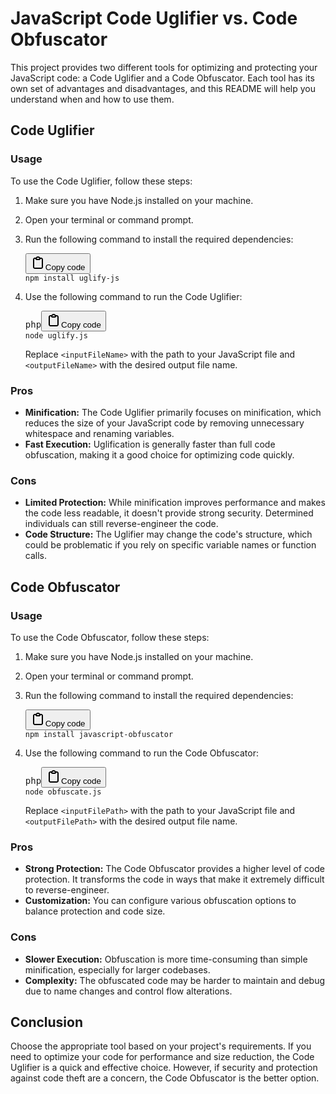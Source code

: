 
# JavaScript Code Uglifier vs. Code Obfuscator

This project provides two different tools for optimizing and protecting your JavaScript code: a Code Uglifier and a Code Obfuscator. Each tool has its own set of advantages and disadvantages, and this README will help you understand when and how to use them.

## Code Uglifier

### Usage

To use the Code Uglifier, follow these steps:

1. Make sure you have Node.js installed on your machine.
2. Open your terminal or command prompt.
3. Run the following command to install the required dependencies:

   <pre><div class="dark bg-black rounded-md"><div class="flex items-center relative text-token-text-secondary bg-token-surface-primary px-4 py-2 text-xs font-sans justify-between rounded-t-md"><span class="" data-state="closed"><button class="flex gap-1 items-center"><svg width="24" height="24" viewBox="0 0 24 24" fill="none" xmlns="http://www.w3.org/2000/svg" class="icon-sm"><path fill-rule="evenodd" clip-rule="evenodd" d="M12 4C10.8954 4 10 4.89543 10 6H14C14 4.89543 13.1046 4 12 4ZM8.53513 4C9.22675 2.8044 10.5194 2 12 2C13.4806 2 14.7733 2.8044 15.4649 4H17C18.6569 4 20 5.34315 20 7V19C20 20.6569 18.6569 22 17 22H7C5.34315 22 4 20.6569 4 19V7C4 5.34315 5.34315 4 7 4H8.53513ZM8 6H7C6.44772 6 6 6.44772 6 7V19C6 19.5523 6.44772 20 7 20H17C17.5523 20 18 19.5523 18 19V7C18 6.44772 17.5523 6 17 6H16C16 7.10457 15.1046 8 14 8H10C8.89543 8 8 7.10457 8 6Z" fill="currentColor"></path></svg>Copy code</button></span></div><div class="p-4 overflow-y-auto"><code class="!whitespace-pre hljs">npm install uglify-js
   </code></div></div></pre>
4. Use the following command to run the Code Uglifier:

   <pre><div class="dark bg-black rounded-md"><div class="flex items-center relative text-token-text-secondary bg-token-surface-primary px-4 py-2 text-xs font-sans justify-between rounded-t-md"><span>php</span><span class="" data-state="closed"><button class="flex gap-1 items-center"><svg width="24" height="24" viewBox="0 0 24 24" fill="none" xmlns="http://www.w3.org/2000/svg" class="icon-sm"><path fill-rule="evenodd" clip-rule="evenodd" d="M12 4C10.8954 4 10 4.89543 10 6H14C14 4.89543 13.1046 4 12 4ZM8.53513 4C9.22675 2.8044 10.5194 2 12 2C13.4806 2 14.7733 2.8044 15.4649 4H17C18.6569 4 20 5.34315 20 7V19C20 20.6569 18.6569 22 17 22H7C5.34315 22 4 20.6569 4 19V7C4 5.34315 5.34315 4 7 4H8.53513ZM8 6H7C6.44772 6 6 6.44772 6 7V19C6 19.5523 6.44772 20 7 20H17C17.5523 20 18 19.5523 18 19V7C18 6.44772 17.5523 6 17 6H16C16 7.10457 15.1046 8 14 8H10C8.89543 8 8 7.10457 8 6Z" fill="currentColor"></path></svg>Copy code</button></span></div><div class="p-4 overflow-y-auto"><code class="!whitespace-pre hljs language-php-template"><span class="xml">node uglify.js <inputFileName> <outputFileName>
   </span></code></div></div></pre>

   Replace `<inputFileName>` with the path to your JavaScript file and `<outputFileName>` with the desired output file name.

### Pros

* **Minification:** The Code Uglifier primarily focuses on minification, which reduces the size of your JavaScript code by removing unnecessary whitespace and renaming variables.
* **Fast Execution:** Uglification is generally faster than full code obfuscation, making it a good choice for optimizing code quickly.

### Cons

* **Limited Protection:** While minification improves performance and makes the code less readable, it doesn't provide strong security. Determined individuals can still reverse-engineer the code.
* **Code Structure:** The Uglifier may change the code's structure, which could be problematic if you rely on specific variable names or function calls.

## Code Obfuscator

### Usage

To use the Code Obfuscator, follow these steps:

1. Make sure you have Node.js installed on your machine.
2. Open your terminal or command prompt.
3. Run the following command to install the required dependencies:

   <pre><div class="dark bg-black rounded-md"><div class="flex items-center relative text-token-text-secondary bg-token-surface-primary px-4 py-2 text-xs font-sans justify-between rounded-t-md"><span class="" data-state="closed"><button class="flex gap-1 items-center"><svg width="24" height="24" viewBox="0 0 24 24" fill="none" xmlns="http://www.w3.org/2000/svg" class="icon-sm"><path fill-rule="evenodd" clip-rule="evenodd" d="M12 4C10.8954 4 10 4.89543 10 6H14C14 4.89543 13.1046 4 12 4ZM8.53513 4C9.22675 2.8044 10.5194 2 12 2C13.4806 2 14.7733 2.8044 15.4649 4H17C18.6569 4 20 5.34315 20 7V19C20 20.6569 18.6569 22 17 22H7C5.34315 22 4 20.6569 4 19V7C4 5.34315 5.34315 4 7 4H8.53513ZM8 6H7C6.44772 6 6 6.44772 6 7V19C6 19.5523 6.44772 20 7 20H17C17.5523 20 18 19.5523 18 19V7C18 6.44772 17.5523 6 17 6H16C16 7.10457 15.1046 8 14 8H10C8.89543 8 8 7.10457 8 6Z" fill="currentColor"></path></svg>Copy code</button></span></div><div class="p-4 overflow-y-auto"><code class="!whitespace-pre hljs">npm install javascript-obfuscator
   </code></div></div></pre>
4. Use the following command to run the Code Obfuscator:

   <pre><div class="dark bg-black rounded-md"><div class="flex items-center relative text-token-text-secondary bg-token-surface-primary px-4 py-2 text-xs font-sans justify-between rounded-t-md"><span>php</span><span class="" data-state="closed"><button class="flex gap-1 items-center"><svg width="24" height="24" viewBox="0 0 24 24" fill="none" xmlns="http://www.w3.org/2000/svg" class="icon-sm"><path fill-rule="evenodd" clip-rule="evenodd" d="M12 4C10.8954 4 10 4.89543 10 6H14C14 4.89543 13.1046 4 12 4ZM8.53513 4C9.22675 2.8044 10.5194 2 12 2C13.4806 2 14.7733 2.8044 15.4649 4H17C18.6569 4 20 5.34315 20 7V19C20 20.6569 18.6569 22 17 22H7C5.34315 22 4 20.6569 4 19V7C4 5.34315 5.34315 4 7 4H8.53513ZM8 6H7C6.44772 6 6 6.44772 6 7V19C6 19.5523 6.44772 20 7 20H17C17.5523 20 18 19.5523 18 19V7C18 6.44772 17.5523 6 17 6H16C16 7.10457 15.1046 8 14 8H10C8.89543 8 8 7.10457 8 6Z" fill="currentColor"></path></svg>Copy code</button></span></div><div class="p-4 overflow-y-auto"><code class="!whitespace-pre hljs language-php-template"><span class="xml">node obfuscate.js <inputFilePath> <outputFilePath>
   </span></code></div></div></pre>

   Replace `<inputFilePath>` with the path to your JavaScript file and `<outputFilePath>` with the desired output file name.

### Pros

* **Strong Protection:** The Code Obfuscator provides a higher level of code protection. It transforms the code in ways that make it extremely difficult to reverse-engineer.
* **Customization:** You can configure various obfuscation options to balance protection and code size.

### Cons

* **Slower Execution:** Obfuscation is more time-consuming than simple minification, especially for larger codebases.
* **Complexity:** The obfuscated code may be harder to maintain and debug due to name changes and control flow alterations.

## Conclusion

Choose the appropriate tool based on your project's requirements. If you need to optimize your code for performance and size reduction, the Code Uglifier is a quick and effective choice. However, if security and protection against code theft are a concern, the Code Obfuscator is the better option.
